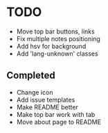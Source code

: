 # TODO

- Move top bar buttons, links
- Fix multiple notes positioning
- Add hsv for background
- Add 'lang-unknown' classes

## Completed

- Change icon
- Add issue templates
- Make README better
- Make top bar work with tab
- Move about page to README